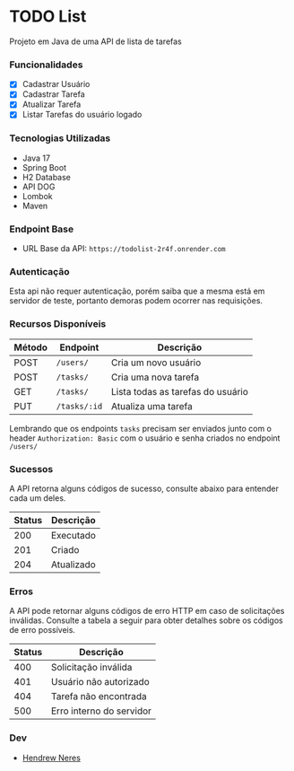 # TODO List

Projeto em Java de uma API de lista de tarefas

### Funcionalidades

- [x] Cadastrar Usuário
- [x] Cadastrar Tarefa
- [x] Atualizar Tarefa
- [x] Listar Tarefas do usuário logado

### Tecnologias Utilizadas

- Java 17
- Spring Boot
- H2 Database
- API DOG
- Lombok
- Maven


### Endpoint Base

- URL Base da API: `https://todolist-2r4f.onrender.com`

### Autenticação

Esta api não requer autenticação, porém saiba que a mesma está em servidor de teste, portanto demoras podem ocorrer nas requisições.

### Recursos Disponíveis

| Método |   Endpoint   | Descrição |
| ------ | -----------  | --------- |
| POST   | `/users/`    | Cria um novo usuário |
| POST   | `/tasks/`    | Cria uma nova tarefa |
| GET    | `/tasks/`    | Lista todas as tarefas do usuário |
| PUT    | `/tasks/:id` | Atualiza uma tarefa |

Lembrando que os endpoints `tasks` precisam ser enviados junto com o header `Authorization: Basic` com o usuário e senha criados no endpoint `/users/`

### Sucessos

A API retorna alguns códigos de sucesso, consulte abaixo para entender cada um deles.

| Status| Descrição  |
| ----- | ---------- |
|  200  | Executado  |
|  201  | Criado     |
|  204  | Atualizado |

### Erros

A API pode retornar alguns códigos de erro HTTP em caso de solicitações inválidas. Consulte a tabela a seguir para obter detalhes sobre os códigos de erro possíveis.

| Status| Descrição                |
| ----- | ------------------------ |
|  400  | Solicitação inválida     |
|  401  | Usuário não autorizado   |
|  404  | Tarefa não encontrada    |
|  500  | Erro interno do servidor |


### Dev

- [Hendrew Neres](https://github.com/drewneres)
